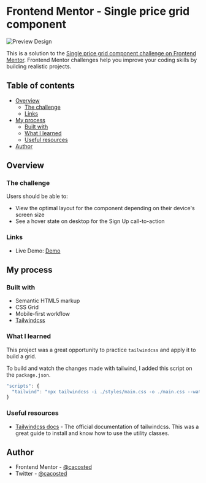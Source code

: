 # Frontend Mentor - Single price grid component

![Preview Design](/)

This is a solution to the [Single price grid component challenge on Frontend Mentor](https://www.frontendmentor.io/challenges/single-price-grid-component-5ce41129d0ff452fec5abbbc). Frontend Mentor challenges help you improve your coding skills by building realistic projects. 

## Table of contents

- [Overview](#overview)
  - [The challenge](#the-challenge)
  - [Links](#links)
- [My process](#my-process)
  - [Built with](#built-with)
  - [What I learned](#what-i-learned)
  - [Useful resources](#useful-resources)
- [Author](#author)

## Overview

### The challenge
Users should be able to:

- View the optimal layout for the component depending on their device's screen size
- See a hover state on desktop for the Sign Up call-to-action

### Links

- Live Demo: [Demo](https://order-summary-cacosted.netlify.app/)

## My process

### Built with

- Semantic HTML5 markup
- CSS Grid
- Mobile-first workflow
- [Tailwindcss](https://tailwindcss.com/)

### What I learned

This project was a great opportunity to practice `tailwindcss` and apply it to build a grid. 

To build and watch the changes made with tailwind, I added this script on the `package.json`. 
```js
"scripts": {
  "tailwind": "npx tailwindcss -i ./styles/main.css -o ./main.css --watch"
}
```

### Useful resources

- [Tailwindcss docs](https://tailwindcss.com/docs/installation) - The official documentation of tailwindcss. This was a great guide to install and know how to use the utility classes.

## Author

- Frontend Mentor - [@cacosted](https://www.frontendmentor.io/profile/cacosted)
- Twitter - [@cacosted](https://www.twitter.com/cacosted)
